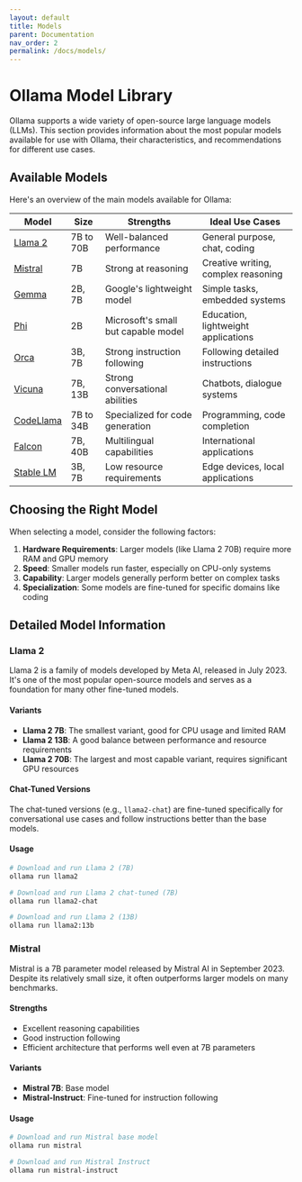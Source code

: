 ```yaml
---
layout: default
title: Models
parent: Documentation
nav_order: 2
permalink: /docs/models/
---
```


# Ollama Model Library

Ollama supports a wide variety of open-source large language models (LLMs). This section provides information about the most popular models available for use with Ollama, their characteristics, and recommendations for different use cases.

## Available Models

Here's an overview of the main models available for Ollama:

| Model | Size | Strengths | Ideal Use Cases |
|-------|------|-----------|----------------|
| [Llama 2](#llama-2) | 7B to 70B | Well-balanced performance | General purpose, chat, coding |
| [Mistral](#mistral) | 7B | Strong at reasoning | Creative writing, complex reasoning |
| [Gemma](#gemma) | 2B, 7B | Google's lightweight model | Simple tasks, embedded systems |
| [Phi](#phi) | 2B | Microsoft's small but capable model | Education, lightweight applications |
| [Orca](#orca) | 3B, 7B | Strong instruction following | Following detailed instructions |
| [Vicuna](#vicuna) | 7B, 13B | Strong conversational abilities | Chatbots, dialogue systems |
| [CodeLlama](#codellama) | 7B to 34B | Specialized for code generation | Programming, code completion |
| [Falcon](#falcon) | 7B, 40B | Multilingual capabilities | International applications |
| [Stable LM](#stable-lm) | 3B, 7B | Low resource requirements | Edge devices, local applications |

## Choosing the Right Model

When selecting a model, consider the following factors:

1. **Hardware Requirements**: Larger models (like Llama 2 70B) require more RAM and GPU memory
2. **Speed**: Smaller models run faster, especially on CPU-only systems
3. **Capability**: Larger models generally perform better on complex tasks
4. **Specialization**: Some models are fine-tuned for specific domains like coding

## Detailed Model Information

### Llama 2

Llama 2 is a family of models developed by Meta AI, released in July 2023. It's one of the most popular open-source models and serves as a foundation for many other fine-tuned models.

#### Variants

- **Llama 2 7B**: The smallest variant, good for CPU usage and limited RAM
- **Llama 2 13B**: A good balance between performance and resource requirements
- **Llama 2 70B**: The largest and most capable variant, requires significant GPU resources

#### Chat-Tuned Versions

The chat-tuned versions (e.g., `llama2-chat`) are fine-tuned specifically for conversational use cases and follow instructions better than the base models.

#### Usage

```bash
# Download and run Llama 2 (7B)
ollama run llama2

# Download and run Llama 2 chat-tuned (7B)
ollama run llama2-chat

# Download and run Llama 2 (13B)
ollama run llama2:13b
```

### Mistral

Mistral is a 7B parameter model released by Mistral AI in September 2023. Despite its relatively small size, it often outperforms larger models on many benchmarks.

#### Strengths

- Excellent reasoning capabilities
- Good instruction following
- Efficient architecture that performs well even at 7B parameters

#### Variants

- **Mistral 7B**: Base model
- **Mistral-Instruct**: Fine-tuned for instruction following

#### Usage

```bash
# Download and run Mistral base model
ollama run mistral

# Download and run Mistral Instruct
ollama run mistral-instruct
```